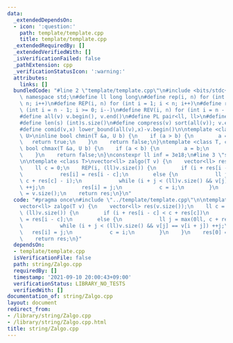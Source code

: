 ```yaml
---
data:
  _extendedDependsOn:
  - icon: ':question:'
    path: template/template.cpp
    title: template/template.cpp
  _extendedRequiredBy: []
  _extendedVerifiedWith: []
  _isVerificationFailed: false
  _pathExtension: cpp
  _verificationStatusIcon: ':warning:'
  attributes:
    links: []
  bundledCode: "#line 2 \"template/template.cpp\"\n#include <bits/stdc++.h>\nusing\
    \ namespace std;\n#define ll long long\n#define rep(i, n) for (int i = 0; i <\
    \ n; i++)\n#define REP(i, n) for (int i = 1; i < n; i++)\n#define rev(i, n) for\
    \ (int i = n - 1; i >= 0; i--)\n#define REV(i, n) for (int i = n - 1; i > 0; i--)\n\
    #define all(v) v.begin(), v.end()\n#define PL pair<ll, ll>\n#define PI pair<int,int>\n\
    #define len(s) (int)s.size()\n#define compress(v) sort(all(v)); v.erase(unique(all(v)),v.end());\n\
    #define comid(v,x) lower_bound(all(v),x)-v.begin()\n\ntemplate <class T, class\
    \ U>\ninline bool chmin(T &a, U b) {\n    if (a > b) {\n        a = b;\n     \
    \   return true;\n    }\n    return false;\n}\ntemplate <class T, class U>\ninline\
    \ bool chmax(T &a, U b) {\n    if (a < b) {\n        a = b;\n        return true;\n\
    \    }\n    return false;\n}\nconstexpr ll inf = 3e18;\n#line 3 \"string/Zalgo.cpp\"\
    \n\ntemplate <class T>\nvector<ll> zalgo(T v) {\n    vector<ll> res(v.size());\n\
    \    ll c = 0;\n    REP(i, (ll)v.size()) {\n        if (i + res[i - c] < c + res[c])\n\
    \            res[i] = res[i - c];\n        else {\n            ll j = max(0ll,\
    \ c + res[c] - i);\n            while (i + j < (ll)v.size() && v[j] == v[i + j])\
    \ ++j;\n            res[i] = j;\n            c = i;\n        }\n    }\n    res[0]\
    \ = v.size();\n    return res;\n}\n"
  code: "#pragma once\n#include \"../template/template.cpp\"\n\ntemplate <class T>\n\
    vector<ll> zalgo(T v) {\n    vector<ll> res(v.size());\n    ll c = 0;\n    REP(i,\
    \ (ll)v.size()) {\n        if (i + res[i - c] < c + res[c])\n            res[i]\
    \ = res[i - c];\n        else {\n            ll j = max(0ll, c + res[c] - i);\n\
    \            while (i + j < (ll)v.size() && v[j] == v[i + j]) ++j;\n         \
    \   res[i] = j;\n            c = i;\n        }\n    }\n    res[0] = v.size();\n\
    \    return res;\n}"
  dependsOn:
  - template/template.cpp
  isVerificationFile: false
  path: string/Zalgo.cpp
  requiredBy: []
  timestamp: '2021-09-10 20:00:43+09:00'
  verificationStatus: LIBRARY_NO_TESTS
  verifiedWith: []
documentation_of: string/Zalgo.cpp
layout: document
redirect_from:
- /library/string/Zalgo.cpp
- /library/string/Zalgo.cpp.html
title: string/Zalgo.cpp
---
```

